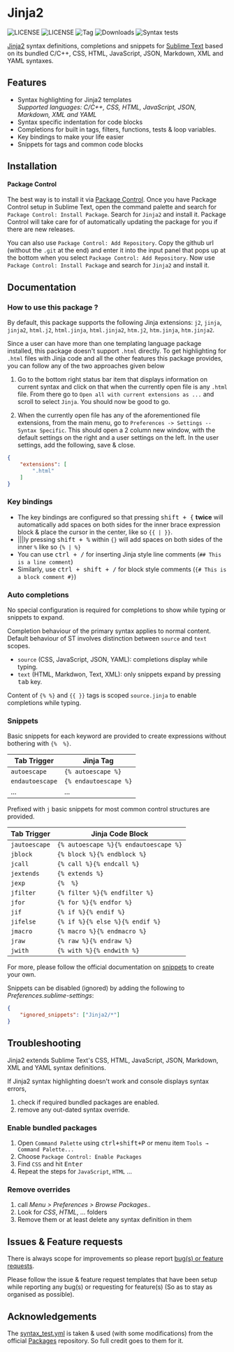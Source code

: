 # Jinja2

![LICENSE](https://img.shields.io/badge/LICENSE-MIT-green?style=for-the-badge) ![LICENSE](https://img.shields.io/badge/ST-Build%204107+-orange?style=for-the-badge&logo=sublime-text) ![Tag](https://img.shields.io/github/v/tag/Sublime-Instincts/BetterJinja?style=for-the-badge&logo=github&sort=semver) ![Downloads](https://img.shields.io/packagecontrol/dt/Jinja2?style=for-the-badge)
![Syntax tests](https://img.shields.io/github/actions/workflow/status/Sublime-Instincts/BetterJinja/syntax_test.yml?color=green&label=Syntax%20Tests&logo=github&logoColor=white&style=for-the-badge)

[Jinja2](https://jinja.palletsprojects.com/en/3.1.x/) syntax definitions, completions and snippets for [Sublime Text](https://www.sublimetext.com) 
based on its bundled C/C++, CSS, HTML, JavaScript, JSON, Markdown, XML and YAML syntaxes.

## Features

- Syntax highlighting for Jinja2 templates  
  _Supported languages: C/C++, CSS, HTML, JavaScript, JSON, Markdown, XML and YAML_
- Syntax specific indentation for code blocks
- Completions for built in tags, filters, functions, tests & loop variables.
- Key bindings to make your life easier
- Snippets for tags and common code blocks

## Installation

#### Package Control

The best way is to install it via [Package Control](https://packagecontrol.io/). 
Once you have Package Control setup in Sublime Text, open the command palette
and search for `Package Control: Install Package`. Search for `Jinja2` and
install it. Package Control will take care for of automatically updating the
package for you if there are new releases.

You can also use `Package Control: Add Repository`. Copy the github url
(without the `.git` at the end) and enter it into the input panel that pops up
at the bottom when you select `Package Control: Add Repository`. Now use
`Package Control: Install Package` and search for `Jinja2` and install it.

## Documentation

### How to use this package ?

By default, this package supports the following Jinja extensions:
`j2`, `jinja`, `jinja2`, `html.j2`, `html.jinja`, `html.jinja2`, `htm.j2`, `htm.jinja`, `htm.jinja2`.

Since a user can have more than one templating language package installed,
this package doesn't support `.html` directly. To get highlighting for `.html`
files with Jinja code and all the other features this package provides, you
can follow any of the two approaches given below

1. Go to the bottom right status bar item that displays information on current
   syntax and click on that when the currently open file is any `.html` file.
   From there go to `Open all with current extensions as ...` and scroll to
   select `Jinja`. You should now be good to go.

2. When the currently open file has any of the aforementioned file extensions,
   from the main menu, go to `Preferences -> Settings -- Syntax Specific`.
   This should open a 2 column new window, with the default settings on the
   right and a user settings on the left. In the user settings, add the
   following, save & close.

```json
{
    "extensions": [
        ".html"
    ]
}
```

### Key bindings

- The key bindings are configured so that pressing <kbd>shift + {</kbd>
  **twice** will automatically add spaces on both sides for the inner brace
  expression block & place the cursor in the center, like so `{{ | }}`.
- |||ly pressing <kbd>shift + %</kbd> within `{}` will add spaces on both sides of the inner `%` like so `{% | %}`
- You can use <kbd>ctrl + /</kbd> for inserting Jinja style line comments (`## This is a line comment`)
- Similarly, use <kbd>ctrl + shift + /</kbd> for block style comments (`{# This is a block comment #}`)

### Auto completions

No special configuration is required for completions to show while typing or snippets to expand.

Completion behaviour of the primary syntax applies to normal content.
Default behaviour of ST involves distinction between `source` and `text` scopes.

- `source` (CSS, JavaScript, JSON, YAML): completions display while typing.
- `text` (HTML, Markdwon, Text, XML): only snippets expand by pressing <kbd>tab</kbd> key.

Content of `{% %}` and `{{ }}` tags is scoped `source.jinja` to enable completions while typing.

### Snippets

Basic snippets for each keyword are provided to create expressions without bothering with `{%  %}`.

|  **Tab Trigger**  | **Jinja Tag**         |
|-------------------|-----------------------|
|   `autoescape`    | `{% autoescape %}`    |
|  `endautoescape`  | `{% endautoescape %}` |
|       ...         |          ...          |

Prefixed with `j` basic snippets for most common control structures are provided.

|  **Tab Trigger**  |         **Jinja Code Block**          |
|-------------------|---------------------------------------|
|   `jautoescape`   | `{% autoescape %}{% endautoescape %}` |
|      `jblock`     |      `{% block %}{% endblock %}`      |
|      `jcall`      |       `{% call %}{% endcall %}`       |
|     `jextends`    |           `{% extends %}`             |
|       `jexp`      |              `{%  %}`                 |
|     `jfilter`     |     `{% filter %}{% endfilter %}`     |
|       `jfor`      |        `{% for %}{% endfor %}`        |
|       `jif`       |         `{% if %}{% endif %}`         |
|     `jifelse`     |    `{% if %}{% else %}{% endif %}`    |
|      `jmacro`     |      `{% macro %}{% endmacro %}`      |
|       `jraw`      |         `{% raw %}{% endraw %}`       |
|      `jwith`      |       `{% with %}{% endwith %}`       |

For more, please follow the official documentation on [snippets](https://www.sublimetext.com/docs/completions.html#snippets) to create your own.

Snippets can be disabled (ignored) by adding the following to _Preferences.sublime-settings_:

```json
{
    "ignored_snippets": ["Jinja2/*"]
}
```

## Troubleshooting

Jinja2 extends Sublime Text's CSS, HTML, JavaScript, JSON, Markdown, XML and
YAML syntax definitions.

If Jinja2 syntax highlighting doesn't work and console displays syntax errors, 

1. check if required bundled packages are enabled.
2. remove any out-dated syntax override.
   
### Enable bundled packages

1. Open `Command Palette` using <kbd>ctrl+shift+P</kbd> or menu item `Tools → Command Palette...`
2. Choose `Package Control: Enable Packages`
3. Find `CSS` and hit <kbd>Enter</kbd>
4. Repeat the steps for `JavaScript`, `HTML` ...

### Remove overrides

1. call _Menu > Preferences > Browse Packages.._
2. Look for _CSS_, _HTML_, ... folders
3. Remove them or at least delete any syntax definition in them

## Issues & Feature requests

There is always scope for improvements so please report [bug(s) or feature requests](https://github.com/Sublime-Instincts/BetterJinja/issues).

Please follow the issue & feature request templates that have been setup while
reporting any bug(s) or requesting for feature(s) (So as to stay as organised
as possible).

## Acknowledgements

The [syntax_test.yml](.github/workflows/syntax_test.yml) is taken & used (with some modifications) 
from the official [Packages](https://github.com/sublimehq/Packages) repository. So full credit goes to them for it.
